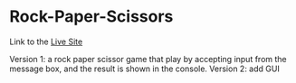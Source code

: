 # Rock-Paper-Scissors
Link to the [Live Site](https://jackywooks.github.io/Rock-Paper-Scissors/)

Version 1:
    a rock paper scissor game that play by accepting input from the message box, and the result is shown in the console.
Version 2:
    add GUI
